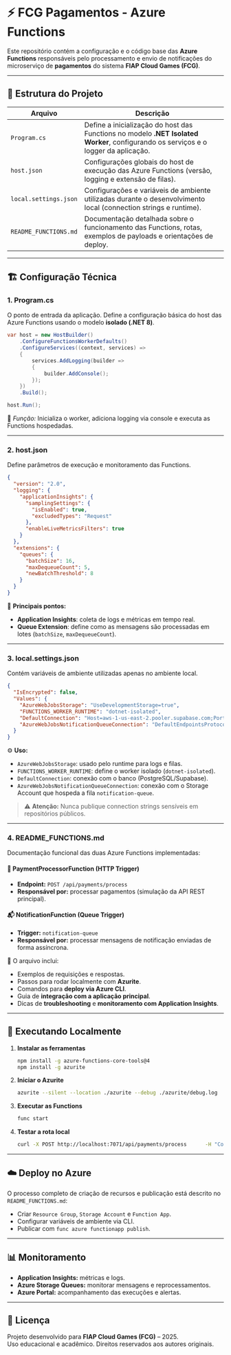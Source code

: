 # ⚡ FCG Pagamentos - Azure Functions

Este repositório contém a configuração e o código base das **Azure Functions** responsáveis pelo processamento e envio de notificações do microserviço de **pagamentos** do sistema **FIAP Cloud Games (FCG)**.

---

## 🧩 Estrutura do Projeto

| Arquivo | Descrição |
|----------|------------|
| `Program.cs` | Define a inicialização do host das Functions no modelo **.NET Isolated Worker**, configurando os serviços e o logger da aplicação. |
| `host.json` | Configurações globais do host de execução das Azure Functions (versão, logging e extensão de filas). |
| `local.settings.json` | Configurações e variáveis de ambiente utilizadas durante o desenvolvimento local (connection strings e runtime). |
| `README_FUNCTIONS.md` | Documentação detalhada sobre o funcionamento das Functions, rotas, exemplos de payloads e orientações de deploy. |

---

## 🏗️ Configuração Técnica

### 1. **Program.cs**

O ponto de entrada da aplicação. Define a configuração básica do host das Azure Functions usando o modelo **isolado (.NET 8)**.

```csharp
var host = new HostBuilder()
    .ConfigureFunctionsWorkerDefaults()
    .ConfigureServices((context, services) =>
    {
        services.AddLogging(builder =>
        {
            builder.AddConsole();
        });
    })
    .Build();

host.Run();
```

📘 *Função:* Inicializa o worker, adiciona logging via console e executa as Functions hospedadas.

---

### 2. **host.json**

Define parâmetros de execução e monitoramento das Functions.

```json
{
  "version": "2.0",
  "logging": {
    "applicationInsights": {
      "samplingSettings": {
        "isEnabled": true,
        "excludedTypes": "Request"
      },
      "enableLiveMetricsFilters": true
    }
  },
  "extensions": {
    "queues": {
      "batchSize": 16,
      "maxDequeueCount": 5,
      "newBatchThreshold": 8
    }
  }
}
```

🧠 **Principais pontos:**
- **Application Insights**: coleta de logs e métricas em tempo real.  
- **Queue Extension**: define como as mensagens são processadas em lotes (`batchSize`, `maxDequeueCount`).

---

### 3. **local.settings.json**

Contém variáveis de ambiente utilizadas apenas no ambiente local.

```json
{
  "IsEncrypted": false,
  "Values": {
    "AzureWebJobsStorage": "UseDevelopmentStorage=true",
    "FUNCTIONS_WORKER_RUNTIME": "dotnet-isolated",
    "DefaultConnection": "Host=aws-1-us-east-2.pooler.supabase.com;Port=5432;Database=postgres;Username=postgres.elcvczlnnzbgcpsbowkg;Password=Fiap@1234;Ssl Mode=Require;Trust Server Certificate=true;",
    "AzureWebJobsNotificationQueueConnection": "DefaultEndpointsProtocol=https;AccountName=stfcgfunctions;AccountKey=...;EndpointSuffix=core.windows.net"
  }
}
```

⚙️ **Uso:**
- `AzureWebJobsStorage`: usado pelo runtime para logs e filas.
- `FUNCTIONS_WORKER_RUNTIME`: define o worker isolado (`dotnet-isolated`).
- `DefaultConnection`: conexão com o banco (PostgreSQL/Supabase).
- `AzureWebJobsNotificationQueueConnection`: conexão com o Storage Account que hospeda a fila `notification-queue`.

> ⚠️ **Atenção:** Nunca publique connection strings sensíveis em repositórios públicos.

---

### 4. **README_FUNCTIONS.md**

Documentação funcional das duas Azure Functions implementadas:

#### 🧾 **PaymentProcessorFunction** (HTTP Trigger)
- **Endpoint:** `POST /api/payments/process`
- **Responsável por:** processar pagamentos (simulação da API REST principal).

#### 📬 **NotificationFunction** (Queue Trigger)
- **Trigger:** `notification-queue`
- **Responsável por:** processar mensagens de notificação enviadas de forma assíncrona.

📖 O arquivo inclui:
- Exemplos de requisições e respostas.
- Passos para rodar localmente com **Azurite**.
- Comandos para **deploy via Azure CLI**.
- Guia de **integração com a aplicação principal**.
- Dicas de **troubleshooting** e **monitoramento com Application Insights**.

---

## 🚀 Executando Localmente

1. **Instalar as ferramentas**
   ```bash
   npm install -g azure-functions-core-tools@4
   npm install -g azurite
   ```

2. **Iniciar o Azurite**
   ```bash
   azurite --silent --location ./azurite --debug ./azurite/debug.log
   ```

3. **Executar as Functions**
   ```bash
   func start
   ```

4. **Testar a rota local**
   ```bash
   curl -X POST http://localhost:7071/api/payments/process      -H "Content-Type: application/json"      -d '{"usuarioId":"123","jogoId":"456","valor":29.99,"tipoPagamento":0}'
   ```

---

## ☁️ Deploy no Azure

O processo completo de criação de recursos e publicação está descrito no `README_FUNCTIONS.md`:
- Criar `Resource Group`, `Storage Account` e `Function App`.
- Configurar variáveis de ambiente via CLI.
- Publicar com `func azure functionapp publish`.

---

## 📊 Monitoramento

- **Application Insights:** métricas e logs.
- **Azure Storage Queues:** monitorar mensagens e reprocessamentos.
- **Azure Portal:** acompanhamento das execuções e alertas.

---

## 📄 Licença
Projeto desenvolvido para **FIAP Cloud Games (FCG)** – 2025.  
Uso educacional e acadêmico. Direitos reservados aos autores originais.
